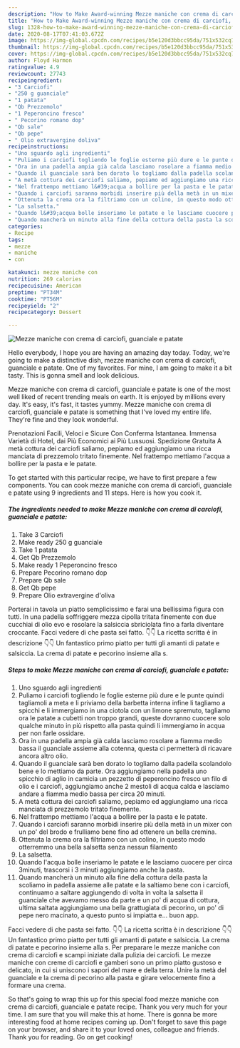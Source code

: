 ```yaml
---
description: "How to Make Award-winning Mezze maniche con crema di carciofi, guanciale e patate"
title: "How to Make Award-winning Mezze maniche con crema di carciofi, guanciale e patate"
slug: 1328-how-to-make-award-winning-mezze-maniche-con-crema-di-carciofi-guanciale-e-patate
date: 2020-08-17T07:41:03.672Z
image: https://img-global.cpcdn.com/recipes/b5e120d3bbcc95da/751x532cq70/mezze-maniche-con-crema-di-carciofi-guanciale-e-patate-recipe-main-photo.jpg
thumbnail: https://img-global.cpcdn.com/recipes/b5e120d3bbcc95da/751x532cq70/mezze-maniche-con-crema-di-carciofi-guanciale-e-patate-recipe-main-photo.jpg
cover: https://img-global.cpcdn.com/recipes/b5e120d3bbcc95da/751x532cq70/mezze-maniche-con-crema-di-carciofi-guanciale-e-patate-recipe-main-photo.jpg
author: Floyd Harmon
ratingvalue: 4.9
reviewcount: 27743
recipeingredient:
- "3 Carciofi"
- "250 g guanciale"
- "1 patata"
- "Qb Prezzemolo"
- "1 Peperoncino fresco"
- " Pecorino romano dop"
- "Qb sale"
- "Qb pepe"
- " Olio extravergine doliva"
recipeinstructions:
- "Uno sguardo agli ingredienti"
- "Puliamo i carciofi togliendo le foglie esterne più dure e le punte quindi tagliamoli a meta e li priviamo della barbetta interna infine li tagliamo a spicchi e li immergiamo in una ciotola con un limone spremuto, tagliamo ora le patate a cubetti non troppo grandi, queste dovranno cuocere solo qualche minuto in più rispetto alla pasta quindi li immergiamo in acqua per non farle ossidare."
- "Ora in una padella ampia già calda lasciamo rosolare a fiamma medio bassa il guanciale assieme alla cotenna, questa ci permetterà di ricavare ancora altro olio."
- "Quando il guanciale sarà ben dorato lo togliamo dalla padella scolandolo bene e lo mettiamo da parte. Ora aggiungiamo nella padella uno spicchio di aglio in camicia un pezzetto di peperoncino fresco un filo di olio e i carciofi, aggiungiamo anche 2 mestoli di acqua calda e lasciamo andare a fiamma medio bassa per circa 20 minuti."
- "A metà cottura dei carciofi saliamo, pepiamo ed aggiungiamo una ricca manciata di prezzemolo tritato finemente."
- "Nel frattempo mettiamo l&#39;acqua a bollire per la pasta e le patate."
- "Quando i carciofi saranno morbidi inserire più della metà in un mixer con un po&#39; del brodo e frulliamo bene fino ad ottenere un bella cremina."
- "Ottenuta la crema ora la filtriamo con un colino, in questo modo otterremmo una bella salsetta senza nessun filamento"
- "La salsetta."
- "Quando l&#39;acqua bolle inseriamo le patate e le lasciamo cuocere per circa 3minuti, trascorsi i 3 minuti aggiungiamo anche la pasta."
- "Quando mancherà un minuto alla fine della cottura della pasta la scoliamo in padella assieme alle patate e la saltiamo bene con i carciofi, continuamo a saltare aggiungendo di volta in volta la salsetta il guanciale che avevamo messo da parte e un po&#39; di acqua di cottura, ultima saltata aggiungiamo una bella grattugiata di pecorino, un po&#39; di pepe nero macinato, a questo punto si impiatta e... buon app."
categories:
- Recipe
tags:
- mezze
- maniche
- con

katakunci: mezze maniche con 
nutrition: 269 calories
recipecuisine: American
preptime: "PT34M"
cooktime: "PT56M"
recipeyield: "2"
recipecategory: Dessert

---
```



![Mezze maniche con crema di carciofi, guanciale e patate](https://img-global.cpcdn.com/recipes/b5e120d3bbcc95da/751x532cq70/mezze-maniche-con-crema-di-carciofi-guanciale-e-patate-recipe-main-photo.jpg)

Hello everybody, I hope you are having an amazing day today. Today, we're going to make a distinctive dish, mezze maniche con crema di carciofi, guanciale e patate. One of my favorites. For mine, I am going to make it a bit tasty. This is gonna smell and look delicious.

Mezze maniche con crema di carciofi, guanciale e patate is one of the most well liked of recent trending meals on earth. It is enjoyed by millions every day. It's easy, it's fast, it tastes yummy. Mezze maniche con crema di carciofi, guanciale e patate is something that I've loved my entire life. They're fine and they look wonderful.

Prenotazioni Facili, Veloci e Sicure Con Conferma Istantanea. Immensa Varietà di Hotel, dai Più Economici ai Più Lussuosi. Spedizione Gratuita A metà cottura dei carciofi saliamo, pepiamo ed aggiungiamo una ricca manciata di prezzemolo tritato finemente. Nel frattempo mettiamo l&#39;acqua a bollire per la pasta e le patate.


To get started with this particular recipe, we have to first prepare a few components. You can cook mezze maniche con crema di carciofi, guanciale e patate using 9 ingredients and 11 steps. Here is how you cook it.

<!--inarticleads1-->

##### The ingredients needed to make Mezze maniche con crema di carciofi, guanciale e patate:

1. Take 3 Carciofi
1. Make ready 250 g guanciale
1. Take 1 patata
1. Get Qb Prezzemolo
1. Make ready 1 Peperoncino fresco
1. Prepare  Pecorino romano dop
1. Prepare Qb sale
1. Get Qb pepe
1. Prepare  Olio extravergine d&#39;oliva


Porterai in tavola un piatto semplicissimo e farai una bellissima figura con tutti. In una padella soffriggere mezza cipolla tritata finemente con due cucchiai di olio evo e rosolare la salsiccia sbriciolata fino a farla diventare croccante. Facci vedere di che pasta sei fatto. 👇👇 La ricetta scritta è in descrizione 👇👇 Un fantastico primo piatto per tutti gli amanti di patate e salsiccia. La crema di patate e pecorino insieme alla s. 

<!--inarticleads2-->

##### Steps to make Mezze maniche con crema di carciofi, guanciale e patate:

1. Uno sguardo agli ingredienti
1. Puliamo i carciofi togliendo le foglie esterne più dure e le punte quindi tagliamoli a meta e li priviamo della barbetta interna infine li tagliamo a spicchi e li immergiamo in una ciotola con un limone spremuto, tagliamo ora le patate a cubetti non troppo grandi, queste dovranno cuocere solo qualche minuto in più rispetto alla pasta quindi li immergiamo in acqua per non farle ossidare.
1. Ora in una padella ampia già calda lasciamo rosolare a fiamma medio bassa il guanciale assieme alla cotenna, questa ci permetterà di ricavare ancora altro olio.
1. Quando il guanciale sarà ben dorato lo togliamo dalla padella scolandolo bene e lo mettiamo da parte. Ora aggiungiamo nella padella uno spicchio di aglio in camicia un pezzetto di peperoncino fresco un filo di olio e i carciofi, aggiungiamo anche 2 mestoli di acqua calda e lasciamo andare a fiamma medio bassa per circa 20 minuti.
1. A metà cottura dei carciofi saliamo, pepiamo ed aggiungiamo una ricca manciata di prezzemolo tritato finemente.
1. Nel frattempo mettiamo l&#39;acqua a bollire per la pasta e le patate.
1. Quando i carciofi saranno morbidi inserire più della metà in un mixer con un po&#39; del brodo e frulliamo bene fino ad ottenere un bella cremina.
1. Ottenuta la crema ora la filtriamo con un colino, in questo modo otterremmo una bella salsetta senza nessun filamento
1. La salsetta.
1. Quando l&#39;acqua bolle inseriamo le patate e le lasciamo cuocere per circa 3minuti, trascorsi i 3 minuti aggiungiamo anche la pasta.
1. Quando mancherà un minuto alla fine della cottura della pasta la scoliamo in padella assieme alle patate e la saltiamo bene con i carciofi, continuamo a saltare aggiungendo di volta in volta la salsetta il guanciale che avevamo messo da parte e un po&#39; di acqua di cottura, ultima saltata aggiungiamo una bella grattugiata di pecorino, un po&#39; di pepe nero macinato, a questo punto si impiatta e... buon app.


Facci vedere di che pasta sei fatto. 👇👇 La ricetta scritta è in descrizione 👇👇 Un fantastico primo piatto per tutti gli amanti di patate e salsiccia. La crema di patate e pecorino insieme alla s. Per preparare le mezze maniche con crema di carciofi e scampi iniziate dalla pulizia dei carciofi. Le mezze maniche con creme di carciofi e gamberi sono un primo piatto gustoso e delicato, in cui si uniscono i sapori del mare e della terra. Unire la metà del guanciale e la crema di pecorino alla pasta e girare velocemente fino a formare una crema. 

So that's going to wrap this up for this special food mezze maniche con crema di carciofi, guanciale e patate recipe. Thank you very much for your time. I am sure that you will make this at home. There is gonna be more interesting food at home recipes coming up. Don't forget to save this page on your browser, and share it to your loved ones, colleague and friends. Thank you for reading. Go on get cooking!
